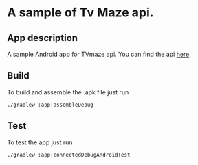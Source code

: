 # A sample of Tv Maze api.

## App description

A sample Android app for TVmaze api. You can find the api [here](http://www.tvmaze.com/api).

## Build
To build and assemble the .apk file just run

```
./gradlew :app:assembleDebug
```

## Test
To test the app just run

```
./gradlew :app:connectedDebugAndroidTest
```